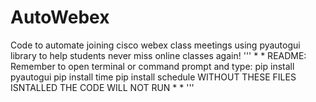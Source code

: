 # AutoWebex
Code to automate joining cisco webex class meetings using pyautogui library to help students never miss online classes again!
'''
*
*
README:
Remember to open terminal or command prompt and type:
    pip install pyautogui
    pip install time
    pip install schedule
WITHOUT THESE FILES ISNTALLED THE CODE WILL NOT RUN
*
*
'''
